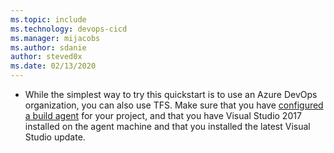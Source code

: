 ```yaml
---
ms.topic: include
ms.technology: devops-cicd
ms.manager: mijacobs
ms.author: sdanie
author: steved0x
ms.date: 02/13/2020
---
```


- While the simplest way to try this quickstart is to use an Azure DevOps organization, you can also use TFS. Make sure that you have [configured a build agent](../agents/v2-windows.md) for your project, and that you have Visual Studio 2017 installed on the agent machine and that you installed the latest Visual Studio update.
